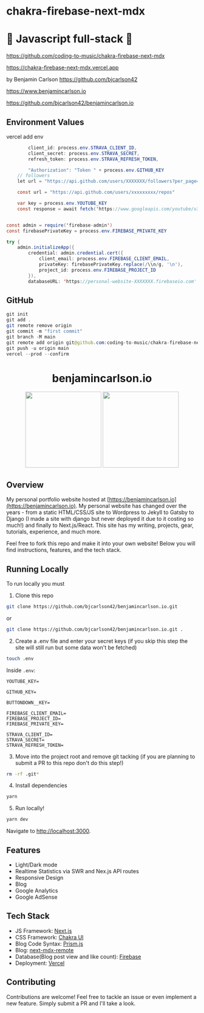 # chakra-firebase-next-mdx

# 🚀 Javascript full-stack 🚀

https://github.com/coding-to-music/chakra-firebase-next-mdx

https://chakra-firebase-next-mdx.vercel.app

by Benjamin Carlson https://github.com/bjcarlson42

https://www.benjamincarlson.io

https://github.com/bjcarlson42/benjamincarlson.io

## Environment Values

vercel add env

```java
        client_id: process.env.STRAVA_CLIENT_ID,
        client_secret: process.env.STRAVA_SECRET,
        refresh_token: process.env.STRAVA_REFRESH_TOKEN,

        "Authorization": "Token " + process.env.GITHUB_KEY
    // followers
    let url = "https://api.github.com/users/XXXXXXX/followers?per_page=100&page=1" // each page has 100 followers

    const url = "https://api.github.com/users/xxxxxxxxx/repos"

    var key = process.env.YOUTUBE_KEY
    const response = await fetch('https://www.googleapis.com/youtube/v3/channels?part=statistics&id=xxxxxxxxxxxx&key=' + key)


const admin = require('firebase-admin')
const firebasePrivateKey = process.env.FIREBASE_PRIVATE_KEY

try {
    admin.initializeApp({
        credential: admin.credential.cert({
            client_email: process.env.FIREBASE_CLIENT_EMAIL,
            privateKey: firebasePrivateKey.replace(/\\n/g, '\n'),
            project_id: process.env.FIREBASE_PROJECT_ID
        }),
        databaseURL: 'https://personal-website-XXXXXXX.firebaseio.com'

```

## GitHub

```java
git init
git add .
git remote remove origin
git commit -m "first commit"
git branch -M main
git remote add origin git@github.com:coding-to-music/chakra-firebase-next-mdx.git
git push -u origin main
vercel --prod --confirm
```

<div align="center">
  <h1>benjamincarlson.io</h1>
  <img src="public/home_screen_light.png" height="200px"></img>
  <img src="public/home_screen_dark.png" height="200x"></img>
</div>

## Overview

My personal portfolio website hosted at [https://benjamincarlson.io](https://benjamincarlson.io). My personal website has changed over the years - from a static HTML/CSS/JS site to Wordpress to Jekyll to Gatsby to Django (I made a site with django but never deployed it due to it costing so much!) and finally to Next.js/React. This site has my writing, projects, gear, tutorials, experience, and much more.

Feel free to fork this repo and make it into your own website! Below you will find instructions, features, and the tech stack.

## Running Locally

To run locally you must

1. Clone this repo

```bash
git clone https://github.com/bjcarlson42/benjamincarlson.io.git
```

or

```bash
git clone https://github.com/bjcarlson42/benjamincarlson.io.git .
```

2. Create a .env file and enter your secret keys (if you skip this step the site will still run but some data won't be fetched)

```bash
touch .env
```

Inside `.env`:

```
YOUTUBE_KEY=

GITHUB_KEY=

BUTTONDOWN__KEY=

FIREBASE_CLIENT_EMAIL=
FIREBASE_PROJECT_ID=
FIREBASE_PRIVATE_KEY=

STRAVA_CLIENT_ID=
STRAVA_SECRET=
STRAVA_REFRESH_TOKEN=
```

3. Move into the project root and remove git tacking (if you are planning to submit a PR to this repo don't do this step!)

```bash
rm -rf .git*
```

4. Install dependencies

```bash
yarn
```

5. Run locally!

```bash
yarn dev
```

Navigate to [http://localhost:3000](http://localhost:3000).

## Features

- Light/Dark mode
- Realtime Statistics via SWR and Nex.js API routes
- Responsive Design
- Blog
- Google Analytics
- Google AdSense

## Tech Stack

- JS Framework: [Next.js](https://nextjs.org/)
- CSS Framework: [Chakra UI](https://chakra-ui.com/)
- Blog Code Syntax: [Prism.js](https://prismjs.com/)
- Blog: [next-mdx-remote](https://github.com/hashicorp/next-mdx-remote)
- Database(Blog post view and like count): [Firebase](https://firebase.google.com)
- Deployment: [Vercel](https://vercel.com/)

## Contributing

Contributions are welcome! Feel free to tackle an issue or even implement a new feature. Simply submit a PR and I'll take a look.
